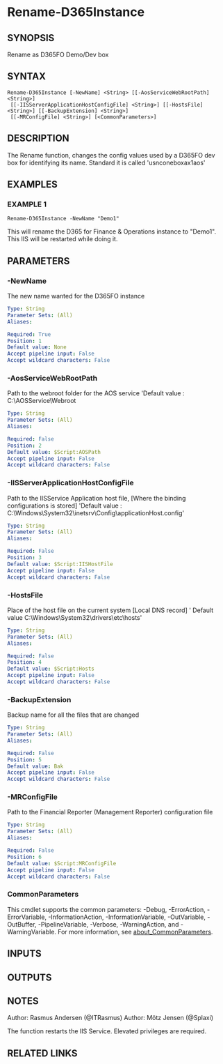 ﻿---
external help file: d365fo.tools-help.xml
Module Name: d365fo.tools
online version:
schema: 2.0.0
---

# Rename-D365Instance

## SYNOPSIS
Rename as D365FO Demo/Dev box

## SYNTAX

```
Rename-D365Instance [-NewName] <String> [[-AosServiceWebRootPath] <String>]
 [[-IISServerApplicationHostConfigFile] <String>] [[-HostsFile] <String>] [[-BackupExtension] <String>]
 [[-MRConfigFile] <String>] [<CommonParameters>]
```

## DESCRIPTION
The Rename function, changes the config values used by a D365FO dev box for identifying its name.
Standard it is called 'usnconeboxax1aos'

## EXAMPLES

### EXAMPLE 1
```
Rename-D365Instance -NewName "Demo1"
```

This will rename the D365 for Finance & Operations instance to "Demo1".
This IIS will be restarted while doing it.

## PARAMETERS

### -NewName
The new name wanted for the D365FO instance

```yaml
Type: String
Parameter Sets: (All)
Aliases:

Required: True
Position: 1
Default value: None
Accept pipeline input: False
Accept wildcard characters: False
```

### -AosServiceWebRootPath
Path to the webroot folder for the AOS service 'Default value : C:\AOSService\Webroot

```yaml
Type: String
Parameter Sets: (All)
Aliases:

Required: False
Position: 2
Default value: $Script:AOSPath
Accept pipeline input: False
Accept wildcard characters: False
```

### -IISServerApplicationHostConfigFile
Path to the IISService Application host file, \[Where the binding configurations is stored\] 'Default value : C:\Windows\System32\inetsrv\Config\applicationHost.config'

```yaml
Type: String
Parameter Sets: (All)
Aliases:

Required: False
Position: 3
Default value: $Script:IISHostFile
Accept pipeline input: False
Accept wildcard characters: False
```

### -HostsFile
Place of the host file on the current system \[Local DNS record\] ' Default value C:\Windows\System32\drivers\etc\hosts'

```yaml
Type: String
Parameter Sets: (All)
Aliases:

Required: False
Position: 4
Default value: $Script:Hosts
Accept pipeline input: False
Accept wildcard characters: False
```

### -BackupExtension
Backup name for all the files that are changed

```yaml
Type: String
Parameter Sets: (All)
Aliases:

Required: False
Position: 5
Default value: Bak
Accept pipeline input: False
Accept wildcard characters: False
```

### -MRConfigFile
Path to the Financial Reporter (Management Reporter) configuration file

```yaml
Type: String
Parameter Sets: (All)
Aliases:

Required: False
Position: 6
Default value: $Script:MRConfigFile
Accept pipeline input: False
Accept wildcard characters: False
```

### CommonParameters
This cmdlet supports the common parameters: -Debug, -ErrorAction, -ErrorVariable, -InformationAction, -InformationVariable, -OutVariable, -OutBuffer, -PipelineVariable, -Verbose, -WarningAction, and -WarningVariable. For more information, see [about_CommonParameters](http://go.microsoft.com/fwlink/?LinkID=113216).

## INPUTS

## OUTPUTS

## NOTES
Author: Rasmus Andersen (@ITRasmus)
Author: Mötz Jensen (@Splaxi)

The function restarts the IIS Service.
Elevated privileges are required.

## RELATED LINKS
